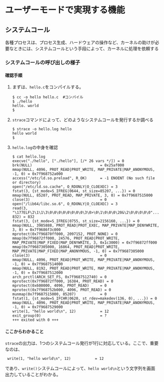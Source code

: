 # ユーザーモードで実現する機能
## システムコール
各種プロセスは、プロセス生成、ハードウェアの操作など、カーネルの助けが必要なときには、システムコールという手段によって、カーネルに処理を依頼する<br>

### システムコールの呼び出しの様子
#### 確認手順
 1. まずは、`hello.c`をコンパイルする。
    ```
    $ cc -o hello hello.c  #コンパイル
    $ ./hello
    hello. world
    $
    ```
 1. `strace`コマンドによって、どのようなシステムコールを発行するか調べる
    ```
    $ strace -o hello.log hello
    hello world
    $
    ```
 1. `hello.log`の中身を確認
    ```
    $ cat hello.log
    execve("./hello", ["./hello"], [/* 26 vars */]) = 0
    brk(NULL)                               = 0x25af000
    mmap(NULL, 4096, PROT_READ|PROT_WRITE, MAP_PRIVATE|MAP_ANONYMOUS, -1, 0) = 0x7f968752a000
    access("/etc/ld.so.preload", R_OK)      = -1 ENOENT (No such file or directory)
    open("/etc/ld.so.cache", O_RDONLY|O_CLOEXEC) = 3
    fstat(3, {st_mode=S_IFREG|0644, st_size=85207, ...}) = 0
    mmap(NULL, 85207, PROT_READ, MAP_PRIVATE, 3, 0) = 0x7f9687515000
    close(3)                                = 0
    open("/lib64/libc.so.6", O_RDONLY|O_CLOEXEC) = 3
    read(3, "\177ELF\2\1\1\3\0\0\0\0\0\0\0\0\3\0>\0\1\0\0\0\20&\2\0\0\0\0\0"..., 832) = 832
    fstat(3, {st_mode=S_IFREG|0755, st_size=2156160, ...}) = 0
    mmap(NULL, 3985888, PROT_READ|PROT_EXEC, MAP_PRIVATE|MAP_DENYWRITE, 3, 0) = 0x7f9686f3c000
    mprotect(0x7f96870ff000, 2097152, PROT_NONE) = 0
    mmap(0x7f96872ff000, 24576, PROT_READ|PROT_WRITE, MAP_PRIVATE|MAP_FIXED|MAP_DENYWRITE, 3, 0x1c3000) = 0x7f96872ff000
    mmap(0x7f9687305000, 16864, PROT_READ|PROT_WRITE, MAP_PRIVATE|MAP_FIXED|MAP_ANONYMOUS, -1, 0) = 0x7f9687305000
    close(3)                                = 0
    mmap(NULL, 4096, PROT_READ|PROT_WRITE, MAP_PRIVATE|MAP_ANONYMOUS, -1, 0) = 0x7f9687514000
    mmap(NULL, 8192, PROT_READ|PROT_WRITE, MAP_PRIVATE|MAP_ANONYMOUS, -1, 0) = 0x7f9687512000
    arch_prctl(ARCH_SET_FS, 0x7f9687512740) = 0
    mprotect(0x7f96872ff000, 16384, PROT_READ) = 0
    mprotect(0x600000, 4096, PROT_READ)     = 0
    mprotect(0x7f968752b000, 4096, PROT_READ) = 0
    munmap(0x7f9687515000, 85207)           = 0
    fstat(1, {st_mode=S_IFCHR|0620, st_rdev=makedev(136, 0), ...}) = 0
    mmap(NULL, 4096, PROT_READ|PROT_WRITE, MAP_PRIVATE|MAP_ANONYMOUS, -1, 0) = 0x7f9687529000
    write(1, "hello world\n", 12)           = 12
    exit_group(0)                           = ?
    +++ exited with 0 +++
    ```
 
 #### ここからわかること
`strace`の出力は、1つのシステムコール発行が1行に対応している。ここで、重要なのは、
```
 write(1, "hello world\n", 12)           = 12
```
であり、`write()`システムコールによって、`hello world\n`という文字列を画面出力していることがわかる。